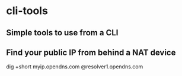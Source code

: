 # cli-tools
Simple tools to use from a CLI
---

## Find your public IP from behind a NAT device
dig +short myip.opendns.com @resolver1.opendns.com

